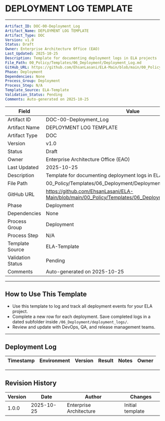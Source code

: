
# DEPLOYMENT LOG TEMPLATE

---
```yaml
Artifact_ID: DOC-00-Deployment_Log
Artifact_Name: DEPLOYMENT LOG TEMPLATE
Artifact_Type: DOC
Version: v1.0
Status: Draft
Owner: Enterprise Architecture Office (EAO)
Last_Updated: 2025-10-25
Description: Template for documenting deployment logs in ELA projects
File_Path: 00_Policy/Templates/06_Deployment/Deployment_Log.md
GitHub_URL: https://github.com/EhsanLasani/ELA-Main/blob/main/00_Policy/Templates/06_Deployment/Deployment_Log.md
Phase: Deployment
Dependencies: None
Process_Group: Deployment
Process_Step: N/A
Template_Source: ELA-Template
Validation_Status: Pending
Comments: Auto-generated on 2025-10-25
```

| **Field**         | **Value**                                                                 |
|-------------------|---------------------------------------------------------------------------|
| Artifact ID       | DOC-00-Deployment_Log                                                     |
| Artifact Name     | DEPLOYMENT LOG TEMPLATE                                                   |
| Artifact Type     | DOC                                                                       |
| Version           | v1.0                                                                      |
| Status            | Draft                                                                     |
| Owner             | Enterprise Architecture Office (EAO)                                      |
| Last Updated      | 2025-10-25                                                                |
| Description       | Template for documenting deployment logs in ELA projects                  |
| File Path         | 00_Policy/Templates/06_Deployment/Deployment_Log.md                       |
| GitHub URL        | https://github.com/EhsanLasani/ELA-Main/blob/main/00_Policy/Templates/06_Deployment/Deployment_Log.md |
| Phase             | Deployment                                                                |
| Dependencies      | None                                                                      |
| Process Group     | Deployment                                                                |
| Process Step      | N/A                                                                       |
| Template Source   | ELA-Template                                                              |
| Validation Status | Pending                                                                   |
| Comments          | Auto-generated on 2025-10-25                                              |

---

## How to Use This Template
- Use this template to log and track all deployment events for your ELA project.
- Complete a new row for each deployment. Save completed logs in a dated subfolder inside `/06_Deployment/deployment_logs/`.
- Review and update with DevOps, QA, and release management teams.

---

## Deployment Log
| Timestamp           | Environment | Version | Result  | Notes  | Owner |
|---------------------|-------------|---------|---------|--------|-------|

---

## Revision History
| Version | Date       | Author                  | Changes         |
|---------|------------|-------------------------|-----------------|
| 1.0.0   | 2025-10-25 | Enterprise Architecture | Initial template|
